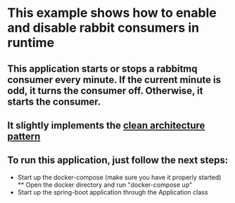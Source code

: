 # This example shows how to enable and disable rabbit consumers in runtime

## This application starts or stops a rabbitmq consumer every minute. If the current minute is odd, it turns the consumer off. Otherwise, it starts the consumer.

## It slightly implements the [clean architecture pattern](https://8thlight.com/blog/uncle-bob/2012/08/13/the-clean-architecture.html) 

## To run this application, just follow the next steps:
* Start up the docker-compose (make sure you have it properly started)
** Open the docker directory and run "docker-compose up"
* Start up the spring-boot application through the Application class



